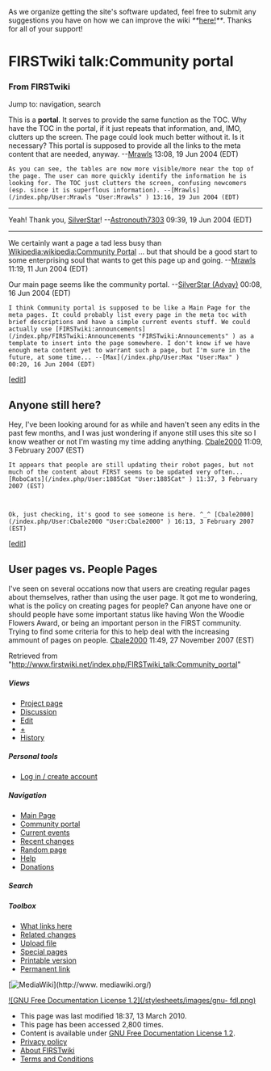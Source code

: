 As we organize getting the site's software updated, feel free to submit any
suggestions you have on how we can improve the wiki
_**_[here!](/index.php/User:Hallry/Suggestions "User:Hallry/Suggestions"
)_**_. Thanks for all of your support!

# FIRSTwiki talk:Community portal

### From FIRSTwiki

Jump to: navigation, search

  
This is a **portal**. It serves to provide the same function as the TOC. Why
have the TOC in the portal, if it just repeats that information, and, IMO,
clutters up the screen. The page could look much better without it. Is it
necessary? This portal is supposed to provide all the links to the meta
content that are needed, anyway. --[Mrawls](/index.php/User:Mrawls
"User:Mrawls" ) 13:08, 19 Jun 2004 (EDT)

    As you can see, the tables are now more visible/more near the top of the page. The user can more quickly identify the information he is looking for. The TOC just clutters the screen, confusing newcomers (esp. since it is superflous information). --[Mrawls](/index.php/User:Mrawls "User:Mrawls" ) 13:16, 19 Jun 2004 (EDT) 

* * *

Yeah! Thank you, [SilverStar](/index.php/User:SilverStar "User:SilverStar" )!
--[Astronouth7303](/index.php/User:Astronouth7303 "User:Astronouth7303" )
09:39, 19 Jun 2004 (EDT)

* * *

We certainly want a page a tad less busy than [Wikipedia:wikipedia:Community
Portal](http://www.wikipedia.org/wiki/wikipedia:Community_Portal
"wikipedia:wikipedia:Community_Portal" ) ... but that should be a good start
to some enterprising soul that wants to get this page up and going.
--[Mrawls](/index.php/User:Mrawls "User:Mrawls" ) 11:19, 11 Jun 2004 (EDT)

Our main page seems like the community portal. --[SilverStar
(Advay)](/index.php/User:SilverStar "User:SilverStar" ) 00:08, 16 Jun 2004
(EDT)

    I think Community portal is supposed to be like a Main Page for the meta pages. It could probably list every page in the meta toc with brief descriptions and have a simple current events stuff. We could actually use [FIRSTwiki:announcements](/index.php/FIRSTwiki:Announcements "FIRSTwiki:Announcements" ) as a template to insert into the page somewhere. I don't know if we have enough meta content yet to warrant such a page, but I'm sure in the future, at some time... --[Max](/index.php/User:Max "User:Max" ) 00:20, 16 Jun 2004 (EDT) 

[[edit](/index.php?title=FIRSTwiki_talk:Community_portal&action=edit&section=1
"Edit section: Anyone still here?" )]

##  Anyone still here?

Hey, I've been looking around for as while and haven't seen any edits in the
past few months, and I was just wondering if anyone still uses this site so I
know weather or not I'm wasting my time adding anything.
[Cbale2000](/index.php/User:Cbale2000 "User:Cbale2000" ) 11:09, 3 February
2007 (EST)

    It appears that people are still updating their robot pages, but not much of the content about FIRST seems to be updated very often... [RoboCats](/index.php/User:1885Cat "User:1885Cat" ) 11:37, 3 February 2007 (EST) 

    

    Ok, just checking, it's good to see someone is here. ^_^ [Cbale2000](/index.php/User:Cbale2000 "User:Cbale2000" ) 16:13, 3 February 2007 (EST) 

[[edit](/index.php?title=FIRSTwiki_talk:Community_portal&action=edit&section=2
"Edit section: User pages vs. People Pages" )]

##  User pages vs. People Pages

I've seen on several occations now that users are creating regular pages about
themselves, rather than using the user page. It got me to wondering, what is
the policy on creating pages for people? Can anyone have one or should people
have some important status like having Won the Woodie Flowers Award, or being
an important person in the FIRST community. Trying to find some criteria for
this to help deal with the increasing ammount of pages on people.
[Cbale2000](/index.php/User:Cbale2000 "User:Cbale2000" ) 11:49, 27 November
2007 (EST)

Retrieved from
"<http://www.firstwiki.net/index.php/FIRSTwiki_talk:Community_portal>"

##### Views

  * [Project page](/index.php/FIRSTwiki:Community_portal)
  * [Discussion](/index.php/FIRSTwiki_talk:Community_portal)
  * [Edit](/index.php?title=FIRSTwiki_talk:Community_portal&action=edit)
  * [+](/index.php?title=FIRSTwiki_talk:Community_portal&action=edit&section=new)
  * [History](/index.php?title=FIRSTwiki_talk:Community_portal&action=history)

##### Personal tools

  * [Log in / create account](/index.php?title=Special:Userlogin&returnto=FIRSTwiki_talk:Community_portal)

[](/index.php/Main_Page "Main Page" )

##### Navigation

  * [Main Page](/index.php/Main_Page)
  * [Community portal](/index.php/FIRSTwiki:Community_portal)
  * [Current events](/index.php/Current_events)
  * [Recent changes](/index.php/Special:Recentchanges)
  * [Random page](/index.php/Special:Random)
  * [Help](/index.php/FIRSTwiki:Help)
  * [Donations](/index.php/FIRSTwiki:Site_support)

##### Search



##### Toolbox

  * [What links here](/index.php/Special:Whatlinkshere/FIRSTwiki_talk:Community_portal)
  * [Related changes](/index.php/Special:Recentchangeslinked/FIRSTwiki_talk:Community_portal)
  * [Upload file](/index.php/Special:Upload)
  * [Special pages](/index.php/Special:Specialpages)
  * [Printable version](/index.php?title=FIRSTwiki_talk:Community_portal&printable=yes)
  * [Permanent link](/index.php?title=FIRSTwiki_talk:Community_portal&oldid=75512)

[![MediaWiki](/skins/common/images/poweredby_mediawiki_88x31.png)](http://www.
mediawiki.org/)

[![GNU Free Documentation License 1.2](/stylesheets/images/gnu-
fdl.png)](http://www.gnu.org/copyleft/fdl.html)

  * This page was last modified 18:37, 13 March 2010.
  * This page has been accessed 2,800 times.
  * Content is available under [GNU Free Documentation License 1.2](http://www.gnu.org/copyleft/fdl.html "http://www.gnu.org/copyleft/fdl.html" ).
  * [Privacy policy](/index.php/FIRSTwiki:Privacy_policy "FIRSTwiki:Privacy policy" )
  * [About FIRSTwiki](/index.php/FIRSTwiki:About "FIRSTwiki:About" )
  * [Terms and Conditions](/index.php/FIRSTwiki:Terms_and_conditions "FIRSTwiki:Terms and conditions" )


